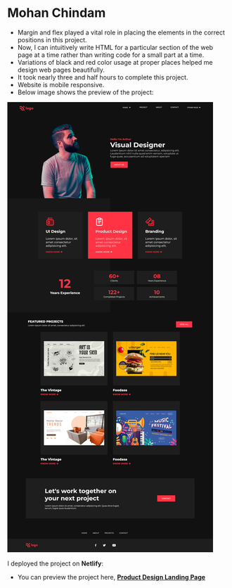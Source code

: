 # Mohan Chindam

- Margin and flex played a vital role in placing the elements in the correct positions in this project.
- Now, I can intuitively write HTML for a particular section of the web page at a time rather than writing code for a small part at a time.
- Variations of black and red color usage at proper places helped me design web pages beautifully.
- It took nearly three and half hours to complete this project.
- Website is mobile responsive.
- Below image shows the preview of the project:

![Project-15 Preview](./Project-15.png)

I deployed the project on **Netlify**:
- You can preview the project here, [**Product Design Landing Page**](https://product-design-landing-page-15.netlify.app/)
